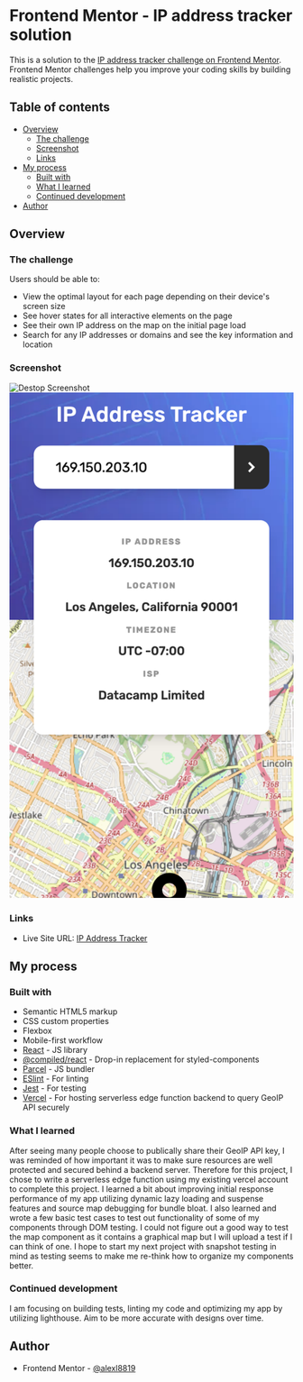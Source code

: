 # Frontend Mentor - IP address tracker solution

This is a solution to the [IP address tracker challenge on Frontend Mentor](https://www.frontendmentor.io/challenges/ip-address-tracker-I8-0yYAH0). Frontend Mentor challenges help you improve your coding skills by building realistic projects. 

## Table of contents

- [Overview](#overview)
  - [The challenge](#the-challenge)
  - [Screenshot](#screenshot)
  - [Links](#links)
- [My process](#my-process)
  - [Built with](#built-with)
  - [What I learned](#what-i-learned)
  - [Continued development](#continued-development)
- [Author](#author)

## Overview

### The challenge

Users should be able to:

- View the optimal layout for each page depending on their device's screen size
- See hover states for all interactive elements on the page
- See their own IP address on the map on the initial page load
- Search for any IP addresses or domains and see the key information and location

### Screenshot

![Destop Screenshot](./screenshots/desktop-screenshot.png)
![Mobile Screenshot](./screenshots/mobile-screenshot.png)

### Links

- Live Site URL: [IP Address Tracker](https://ip-address-tracker.io/)

## My process

### Built with

- Semantic HTML5 markup
- CSS custom properties
- Flexbox
- Mobile-first workflow
- [React](https://reactjs.org/) - JS library
- [@compiled/react](https://compiledcssinjs.com/) - Drop-in replacement for styled-components
- [Parcel](https://parceljs.org/) - JS bundler
- [ESlint](https://eslint.org/) - For linting
- [Jest](https://jestjs.io/) - For testing
- [Vercel](https://vercel.com/) - For hosting serverless edge function backend to query GeoIP API securely

### What I learned

After seeing many people choose to publically share their GeoIP API key, I was reminded of how important it was to make sure resources are well protected and secured behind a backend server. Therefore for this project, I chose to write a serverless edge function using my existing vercel account to complete this project. I learned a bit about improving initial response performance of my app utilizing dynamic lazy loading and suspense features and source map debugging for bundle bloat. I also learned and wrote a few basic test cases
to test out functionality of some of my components through DOM testing. I could not figure out a good way to test the map component
as it contains a graphical map but I will upload a test if I can think of one. I hope to start my next project with snapshot testing in mind as testing seems to make me re-think
how to organize my components better.

### Continued development

I am focusing on building tests, linting my code and optimizing my app by utilizing lighthouse. Aim to be more accurate with designs over time.

## Author

- Frontend Mentor - [@alexl8819](https://www.frontendmentor.io/profile/alexl8819)
